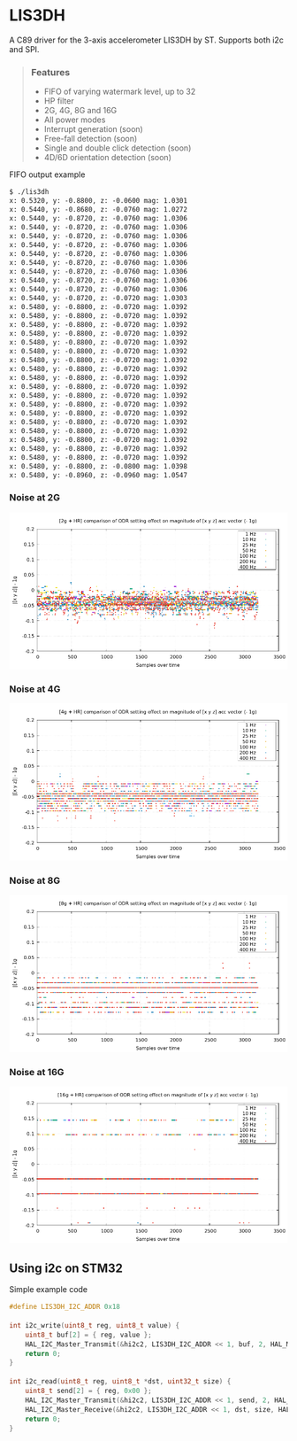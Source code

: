 # LIS3DH

A C89 driver for the 3-axis accelerometer LIS3DH by ST. Supports both i2c and SPI. 

> ### Features
> - FIFO of varying watermark level, up to 32
> - HP filter
> - 2G, 4G, 8G and 16G
> - All power modes
> - Interrupt generation (soon)
> - Free-fall detection (soon)
> - Single and double click detection (soon)
> - 4D/6D orientation detection (soon)

FIFO output example

```
$ ./lis3dh 
x: 0.5320, y: -0.8800, z: -0.0600 mag: 1.0301
x: 0.5440, y: -0.8680, z: -0.0760 mag: 1.0272
x: 0.5440, y: -0.8720, z: -0.0760 mag: 1.0306
x: 0.5440, y: -0.8720, z: -0.0760 mag: 1.0306
x: 0.5440, y: -0.8720, z: -0.0760 mag: 1.0306
x: 0.5440, y: -0.8720, z: -0.0760 mag: 1.0306
x: 0.5440, y: -0.8720, z: -0.0760 mag: 1.0306
x: 0.5440, y: -0.8720, z: -0.0760 mag: 1.0306
x: 0.5440, y: -0.8720, z: -0.0760 mag: 1.0306
x: 0.5440, y: -0.8720, z: -0.0760 mag: 1.0306
x: 0.5440, y: -0.8720, z: -0.0760 mag: 1.0306
x: 0.5440, y: -0.8720, z: -0.0720 mag: 1.0303
x: 0.5480, y: -0.8800, z: -0.0720 mag: 1.0392
x: 0.5480, y: -0.8800, z: -0.0720 mag: 1.0392
x: 0.5480, y: -0.8800, z: -0.0720 mag: 1.0392
x: 0.5480, y: -0.8800, z: -0.0720 mag: 1.0392
x: 0.5480, y: -0.8800, z: -0.0720 mag: 1.0392
x: 0.5480, y: -0.8800, z: -0.0720 mag: 1.0392
x: 0.5480, y: -0.8800, z: -0.0720 mag: 1.0392
x: 0.5480, y: -0.8800, z: -0.0720 mag: 1.0392
x: 0.5480, y: -0.8800, z: -0.0720 mag: 1.0392
x: 0.5480, y: -0.8800, z: -0.0720 mag: 1.0392
x: 0.5480, y: -0.8800, z: -0.0720 mag: 1.0392
x: 0.5480, y: -0.8800, z: -0.0720 mag: 1.0392
x: 0.5480, y: -0.8800, z: -0.0720 mag: 1.0392
x: 0.5480, y: -0.8800, z: -0.0720 mag: 1.0392
x: 0.5480, y: -0.8800, z: -0.0720 mag: 1.0392
x: 0.5480, y: -0.8800, z: -0.0720 mag: 1.0392
x: 0.5480, y: -0.8800, z: -0.0720 mag: 1.0392
x: 0.5480, y: -0.8800, z: -0.0720 mag: 1.0392
x: 0.5480, y: -0.8800, z: -0.0800 mag: 1.0398
x: 0.5480, y: -0.8960, z: -0.0960 mag: 1.0547
```
### Noise at 2G
![DC noise at 2G](.gitea/graph-2g.png)

### Noise at 4G
![DC noise at 4G](.gitea/graph-4g.png)

### Noise at 8G
![DC noise at 8G](.gitea/graph-8g.png)

### Noise at 16G
![DC noise at 16G](.gitea/graph-16g.png)

## Using i2c on STM32
Simple example code
```c
#define LIS3DH_I2C_ADDR 0x18

int i2c_write(uint8_t reg, uint8_t value) {
	uint8_t buf[2] = { reg, value };
	HAL_I2C_Master_Transmit(&hi2c2, LIS3DH_I2C_ADDR << 1, buf, 2, HAL_MAX_DELAY);
	return 0;
}

int i2c_read(uint8_t reg, uint8_t *dst, uint32_t size) {
	uint8_t send[2] = { reg, 0x00 };
	HAL_I2C_Master_Transmit(&hi2c2, LIS3DH_I2C_ADDR << 1, send, 2, HAL_MAX_DELAY);
	HAL_I2C_Master_Receive(&hi2c2, LIS3DH_I2C_ADDR << 1, dst, size, HAL_MAX_DELAY);
	return 0;
}
```